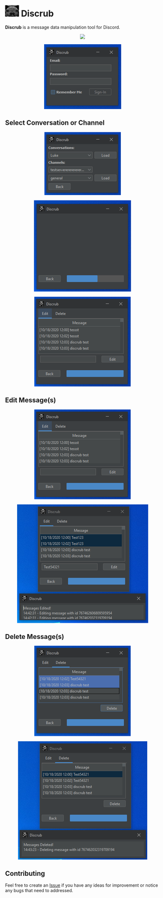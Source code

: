 #  <img width="45px" src="https://github.com/prathercc/discrub/raw/development/src/main/resources/logo.png"> Discrub

 **Discrub** is a message data manipulation tool for Discord.
 
 <p align="center">
 <a href="https://github.com/prathercc/discrub/raw/development/Discrub.jar"><img src="https://img.shields.io/badge/Discrub.jar-Download-blue.svg?style=plastic&logo=java"></a>
 </p>
<p align="center">
<img src="https://raw.githubusercontent.com/prathercc/discrub/development/screenshots/LoginMenu.png">
</p>


## Select Conversation or Channel

<p align="center">
<img src="https://raw.githubusercontent.com/prathercc/discrub/development/screenshots/ConfigurationMenu.png">
</p>
<p align="center">
<img src="https://raw.githubusercontent.com/prathercc/discrub/development/screenshots/LoadingManagement.png">
</p>
<p align="center">
<img src="https://raw.githubusercontent.com/prathercc/discrub/development/screenshots/ManagementMenu.png">
</p>

## Edit Message(s)
<p align="center">
<img src="https://raw.githubusercontent.com/prathercc/discrub/development/screenshots/ManagementMenu.png">
</p>
<p align="center">
<img src="https://raw.githubusercontent.com/prathercc/discrub/development/screenshots/MessageEdited.png">
</p>

## Delete Message(s)
<p align="center">
<img src="https://raw.githubusercontent.com/prathercc/discrub/development/screenshots/DeletingMessages.png">
</p>
<p align="center">
<img src="https://raw.githubusercontent.com/prathercc/discrub/development/screenshots/MessagesDeleted.png">
</p>

## Contributing

Feel free to create an [Issue](https://github.com/prathercc/discrub/issues) if you have any ideas for improvement or notice any bugs that need to addressed.

 

